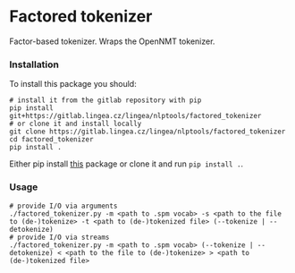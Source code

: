 # Factored tokenizer

Factor-based tokenizer. Wraps the OpenNMT tokenizer.
### Installation

To install this package you should:

```
# install it from the gitlab repository with pip
pip install git+https://gitlab.lingea.cz/lingea/nlptools/factored_tokenizer
# or clone it and install locally
git clone https://gitlab.lingea.cz/lingea/nlptools/factored_tokenizer
cd factored_tokenizer
pip install .
```

Either pip install [this](https://gitlab.lingea.cz/lingea/nlptools/factored_tokenizer) package or clone it and run `pip install .`.

### Usage

```
# provide I/O via arguments
./factored_tokenizer.py -m <path to .spm vocab> -s <path to the file to (de-)tokenize> -t <path to (de-)tokenized file> (--tokenize | --detokenize)
# provide I/O via streams
./factored_tokenizer.py -m <path to .spm vocab> (--tokenize | --detokenize) < <path to the file to (de-)tokenize> > <path to (de-)tokenized file>
```



